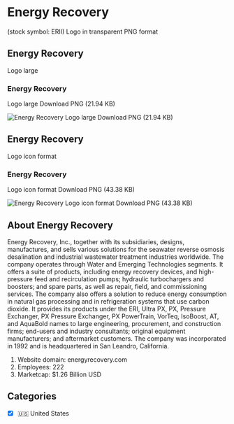 # Energy Recovery
 (stock symbol: ERII) Logo in transparent PNG format

## Energy Recovery
 Logo large

### Energy Recovery
 Logo large Download PNG (21.94 KB)

![Energy Recovery
 Logo large Download PNG (21.94 KB)](/img/orig/ERII_BIG-5f77b899.png)

## Energy Recovery
 Logo icon format

### Energy Recovery
 Logo icon format Download PNG (43.38 KB)

![Energy Recovery
 Logo icon format Download PNG (43.38 KB)](/img/orig/ERII-001978de.png)

## About Energy Recovery


Energy Recovery, Inc., together with its subsidiaries, designs, manufactures, and sells various solutions for the seawater reverse osmosis desalination and industrial wastewater treatment industries worldwide. The company operates through Water and Emerging Technologies segments. It offers a suite of products, including energy recovery devices, and high-pressure feed and recirculation pumps; hydraulic turbochargers and boosters; and spare parts, as well as repair, field, and commissioning services. The company also offers a solution to reduce energy consumption in natural gas processing and in refrigeration systems that use carbon dioxide. It provides its products under the ERI, Ultra PX, PX, Pressure Exchanger, PX Pressure Exchanger, PX PowerTrain, VorTeq, IsoBoost, AT, and AquaBold names to large engineering, procurement, and construction firms; end-users and industry consultants; original equipment manufacturers; and aftermarket customers. The company was incorporated in 1992 and is headquartered in San Leandro, California.

1. Website domain: energyrecovery.com
2. Employees: 222
3. Marketcap: $1.26 Billion USD


## Categories
- [x] 🇺🇸 United States
